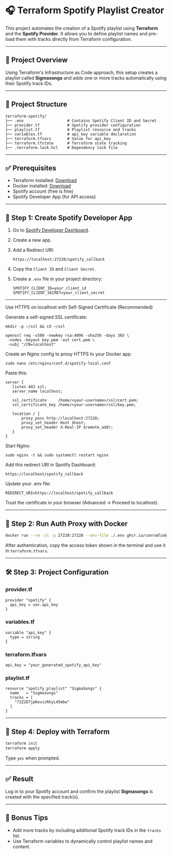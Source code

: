 
# 🎧 Terraform Spotify Playlist Creator

This project automates the creation of a Spotify playlist using **Terraform** and the **Spotify Provider**. It allows you to define playlist names and pre-load them with tracks directly from Terraform configuration.

---

## 📌 Project Overview

Using Terraform's Infrastructure as Code approach, this setup creates a playlist called **Sigmasongs** and adds one or more tracks automatically using their Spotify track IDs.

---

## 📁 Project Structure

```
terraform-spotify/
├── .env                   # Contains Spotify Client ID and Secret
├── provider.tf            # Spotify provider configuration
├── playlist.tf            # Playlist resource and tracks
├── variables.tf           # api_key variable declaration
├── terraform.tfvars       # Value for api_key
├── terraform.tfstate      # Terraform state tracking
├── .terraform.lock.hcl    # Dependency lock file
```

---

## ✅ Prerequisites

- Terraform installed: [Download](https://developer.hashicorp.com/terraform/downloads)
- Docker installed: [Download](https://www.docker.com/products/docker-desktop)
- Spotify account (free is fine)
- Spotify Developer App (for API access)

---

## 🔐 Step 1: Create Spotify Developer App

1. Go to [Spotify Developer Dashboard](https://developer.spotify.com/dashboard/).
2. Create a new app.
3. Add a Redirect URI:
   ```
   https://localhost:27228/spotify_callback
   ```
4. Copy the `Client ID` and `Client Secret`.
5. Create a `.env` file in your project directory:

   ```env
   SPOTIFY_CLIENT_ID=your_client_id
   SPOTIFY_CLIENT_SECRET=your_client_secret
   ```

---
 
 Use HTTPS on localhost with Self-Signed Certificate (Recommended)

Generate a self-signed SSL certificate:
 ```
mkdir -p ~/ssl && cd ~/ssl

openssl req -x509 -newkey rsa:4096 -sha256 -days 365 \
  -nodes -keyout key.pem -out cert.pem \
  -subj "/CN=localhost"
 ```
Create an Nginx config to proxy HTTPS to your Docker app:
 ```
sudo nano /etc/nginx/conf.d/spotify-local.conf
 ```
Paste this:

 ```
server {
    listen 443 ssl;
    server_name localhost;

    ssl_certificate     /home/<your-username>/ssl/cert.pem;
    ssl_certificate_key /home/<your-username>/ssl/key.pem;

    location / {
        proxy_pass http://localhost:27228;
        proxy_set_header Host $host;
        proxy_set_header X-Real-IP $remote_addr;
    }
}
 ```

Start Nginx:
 ```
sudo nginx -t && sudo systemctl restart nginx
 ```
Add this redirect URI in Spotify Dashboard:
 ```
https://localhost/spotify_callback
 ```


Update your .env file:

 ```
REDIRECT_URI=https://localhost/spotify_callback
 ```


Trust the certificate in your browser (Advanced → Proceed to localhost).

--- 

## 🐳 Step 2: Run Auth Proxy with Docker

```bash
docker run --rm -it -p 27228:27228 --env-file ./.env ghcr.io/conradludgate/spotify-auth-proxy
```

After authentication, copy the access token shown in the terminal and use it in `terraform.tfvars`.

---

## 🛠️ Step 3: Project Configuration

### provider.tf

```hcl
provider "spotify" {
  api_key = var.api_key
}
```

### variables.tf

```hcl
variable "api_key" {
  type = string
}
```

### terraform.tfvars

```hcl
api_key = "your_generated_spotify_api_key"
```

### playlist.tf

```hcl
resource "spotify_playlist" "SigmaSongs" {
  name   = "Sigmasongs"
  tracks = [
    "72Z2D7jpKevicRkyL45mbw"
  ]
}
```

---

## 🚀 Step 4: Deploy with Terraform

```bash
terraform init
terraform apply
```

Type `yes` when prompted.

---

## ✅ Result

Log in to your Spotify account and confirm the playlist **Sigmasongs** is created with the specified track(s).

---

## 🧠 Bonus Tips

- Add more tracks by including additional Spotify track IDs in the `tracks` list.
- Use Terraform variables to dynamically control playlist names and content.
